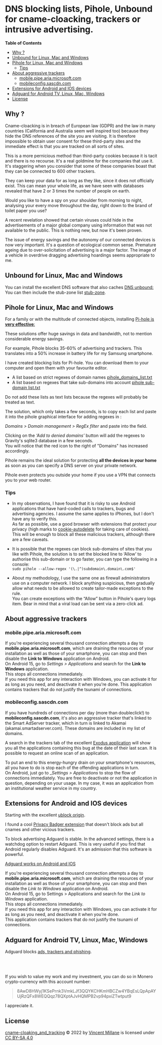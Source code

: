 # DNS blocking lists, Pihole, Unbound for cname-cloacking, trackers or intrusive advertising.

**Table of Contents**  

  - [Why ?](#why-)
  - [Unbound for Linux, Mac and Windows](#unbound-for-linux-mac-and-windows)
  - [Pihole for Linux, Mac and Windows](#pihole-for-linux-mac-and-windows)
    - [Tips](#tips)
  - [About aggressive trackers](#about-aggressive-trackers)
    - [mobile.pipe.aria.microsoft.com](#mobilepipeariamicrosoftcom)
    - [mobileconfig.sascdn.com](#mobileconfigsascdncom)
  - [Extensions for Android and IOS devices](#extensions-for-android-and-ios-devices)
  - [Adguard for Android TV, Linux, Mac, Windows](#adguard-for-android-tv-linux-mac-windows)
  - [License](#license)


## Why ?

Cname-cloacking is in breach of European law (GDPR) and the law in many countries (California and Australia seem well inspired too) because they hide the DNS references of the site you are visiting. It is therefore impossible to obtain user consent for these third-party sites and the immediate effect is that you are tracked on all sorts of sites.

This is a more pernicious method than third-party cookies because it is tacit and there is no recourse. It's a real goldmine for the companies that use it.
It's staggering when you consider that some of these companies boast that they can be connected to 600 other trackers.

They can keep your data for as long as they like, since it does not officially exist. This can mean your whole life, as we have seen with databases revealed that have 2 or 3 times the number of people on earth.

Would you like to have a spy on your shoulder from morning to night, analysing your every move throughout the day, right down to the brand of toilet paper you use?

A recent revelation showed that certain viruses could hide in the advertisements of a major global company using information that was not available to the public. This is nothing new, but now it's been proven.

The issue of energy savings and the autonomy of our connected devices is now very important. It's a question of ecological common sense. 
Premature ageing due to over-solicitation of advertising is a major factor. The image of a vehicle in overdrive dragging advertising hoardings seems appropriate to me.



## Unbound for Linux, Mac and Windows

You can install the excellent DNS software that also caches [DNS unbound:](https://www.nlnetlabs.nl/projects/unbound/about/ "Unbound is a validating, recursive, caching DNS resolver")
You can then include the stub-zone list [stub-zone](https://github.com/Vincent-Millane/cname-cloaking/blob/main/stub-zone "Stub-zone list for Unbound").


## Pihole for Linux, Mac and Windows

For a family or with the multitude of connected objects, installing [Pi-hole is **very effective**:](https://pi-hole.net "A black hole for Internet advertisements")

These solutions offer huge savings in data and bandwidth, not to mention considerable energy savings.

For example, Pihole blocks 35-60% of advertising and trackers. This translates into a 50% increase in battery life for my Samsung smartphone.

I have created blocking lists for Pi-hole. You can download them to your computer and open them with your favourite editor.

* A list based on strict regexes of domain names [pihole_domains_list.txt](https://github.com/Vincent-Millane/cname-cloaking/blob/main/pihole_domains_list.txt "List of regexes for Pihole domains")
* A list based on regexes that take sub-domains into account [pihole sub-domain list.txt](https://github.com/Vincent-Millane/cname-cloaking/blob/main/pihole%20sub-domain%20list.txt "List of regexes for Pihole subdomains")

Do not add these lists as text lists because the regexes will probably be treated as text.

The solution, which only takes a few seconds, is to copy each list and paste it into the pihole graphical interface for adding regexes in :

_Domains > Domain management > RegEx filter_
and paste into the field.

Clicking on the _‘Add to denied domains’_ button will add the regexes to Gravity's sqlite3 database in a few seconds.   
You will notice that the red icon to the right of "Domains" has increased accordingly.

Pihole remains the ideal solution for protecting **all the devices in your home** as soon as you can specify a DNS server on your private network. 

Pihole even protects you outside your home if you use a VPN that connects you to your web router.

### Tips

- In my observations, I have found that it is risky to use Android applications that have hard-coded calls to trackers, bugs and advertising agencies. I assume the same applies to iPhones, but I don't have any to verify this.  
As far as possible, use a good browser with extensions that protect your privacy (high marks to [cookie-autodelete](https://github.com/Cookie-AutoDelete/Cookie-AutoDelete "Cookie-Autodelete extension for Chrome, Mozilla, Edge") for taking care of cookies). This will be enough to block all these malicious trackers, although there are a few caveats.

- It is possible that the regexes can block sub-domains of sites that you like with Pihole, the solution is to set the blocked line to ‘Allow’ to authorise this sub-domain or to go faster, you can type the following in a console:  
`sudo pihole --allow-regex '(\.|^)subdomain\.domain\.com$'`

- About my methodology, I use the same one as firewall administrators use on a computer network. 
I block anything suspicious, then gradually allow what needs to be allowed to create tailor-made exceptions to the rule.  
You can create exceptions with the “Allow” button in Pihole's query logs item.
Bear in mind that a viral load can be sent via a zero-click ad.

## About aggressive trackers ##

### mobile.pipe.aria.microsoft.com ###
If you're experiencing several thousand connection attempts a day to **mobile.pipe.aria.microsoft.com**, which are draining the resources of your installation as well as those of your smartphone, you can stop and then disable the **Link to Windows** application on Android.  
On Android 15, go to _Settings > Applications_ 
and search for the **Link to Windows** application.   
This stops all connections immediately.   
If you need this app for any interaction with Windows, you can activate it for as long as you need, and deactivate it when you're done. 
This application contains trackers that do not justify the tsunami of connections. 


### mobileconfig.sascdn.com ###
If you have hundreds of connections per day (more than doubleclick!) to **mobileconfig.sascdn.com**, it's also an aggressive tracker that's linked to the Smart AdServer tracker, which in turn is linked to Akamai (akamai.smartadserver.com). 
These domains are included in my list of domains. 

A search in the trackers tab of the excellent [Exodus application](https://exodus-privacy.eu.org/ "εxodus - the Privacy Auditing Platform for Android Applications") will show you all the applications containing this bug at the date of their last scan. It is possible to request an online scan of an application. 

To put an end to this energy-hungry drain on your smartphone's resources, all you have to do is stop each of the offending applications in turn.   
On Android, just go to __Settings > Applications_ 
to stop the flow of connections immediately. 
You are free to deactivate or not the application in question, depending on your usage.
In my case, it was an application from an institutional weather service in my country.



## Extensions for Android and IOS devices 

Starting with the excellent [ublock origin](https://ublockorigin.com "Free, open-source ad content blocker").

I found a cool [Privacy Badger extension](http://privacybadger.org "free browser extension made by the leading digital rights nonprofit EFF") that doesn't block ads but all cnames and other vicious trackers.

To block advertising Adguard is stable.
In the advanced settings, there is a watchdog option to restart Adguard. 
This is very useful if you find that Android regularly disables Adguard. It's an admission that this software is powerful.

[Adguard works on Android and IOS](https://adguard.com/fr/welcome.html "AdGuard Ad Blocker")

If you're experiencing several thousand connection attempts a day to **mobile.pipe.aria.microsoft.com**, which are draining the resources of your installation as well as those of your smartphone, you can stop and then disable the _Link to Windows_ application on Android.  
On Android 15, go to Settings > Applications 
and search for the _Link to Windows_ application.  
This stops all connections immediately.  
If you need this app for any interaction with Windows, you can activate it for as long as you need, and deactivate it when you're done.  
This application contains trackers that do not justify the tsunami of connections. 


## Adguard for Android TV, Linux, Mac, Windows

Adguard blocks [ads, trackers and phishing](https://adguard.com "AdGuard browser extensions are among the fastest and most lightweight adblock extension").

\
\
\
If you wish to value my work and my investment, you can do so in Monero crypto-currency with this account number:

> 8AwD8HWyj1KSePrnk3VmkLJf3QQYKCHKmHBCZw4YBqEsLQpApAYUjRzQFx8WEQQqz78QXptAJvHQMPB2vp94pxiZTwtput9

I appreciate it.


## License


 <a href="https://github.com/Vincent-Millane/cname-cloaking_and_tracking">cname-cloaking_and_tracking</a> © 2022 by <a href="https://creativecommons.org">Vincent Millane</a> is licensed under <a href="https://creativecommons.org/licenses/by-sa/4.0/">CC BY-SA 4.0</a><img src="https://mirrors.creativecommons.org/presskit/icons/cc.svg" alt="" style="max-width: 1em;max-height:1em;margin-left: .2em;"><img src="https://mirrors.creativecommons.org/presskit/icons/by.svg" alt="" style="max-width: 1em;max-height:1em;margin-left: .2em;"><img src="https://mirrors.creativecommons.org/presskit/icons/sa.svg" alt="" style="max-width: 1em;max-height:1em;margin-left: .2em;">

